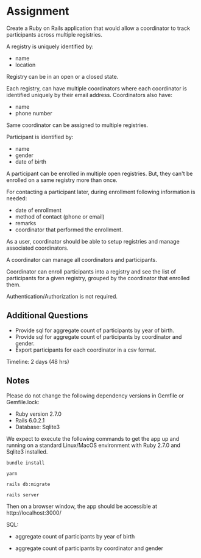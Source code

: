 # Assignment 

Create a Ruby on Rails application that would allow a coordinator to track participants across multiple registries.  

A registry is uniquely identified by: 
  - name  
  - location  

Registry can be in an open or a closed state.  

Each registry, can have multiple coordinators where each coordinator is identified uniquely by their email address. Coordinators also have: 
  - name 
  - phone number 
  
Same coordinator can be assigned to multiple registries. 

Participant is identified by: 
  - name 
  - gender 
  - date of birth 

A participant can be enrolled in multiple open registries. But, they can't be enrolled on a same registry more than once. 

For contacting a participant later, during enrollment following information is needed:  
  - date of enrollment 
  - method of contact (phone or email) 
  - remarks  
  - coordinator that performed the enrollment. 

As a user, coordinator should be able to setup registries and manage associated coordinators. 

A coordinator can manage all coordinators and participants.  

Coordinator can enroll participants into a registry and see the list of participants for a given registry, grouped by the coordinator that enrolled them. 

Authentication/Authorization is not required. 

## Additional Questions
  - Provide sql for aggregate count of participants by year of birth. 
  - Provide sql for aggregate count of participants by coordinator and gender. 
  - Export participants for each coordinator in a csv format. 

Timeline: 2 days (48 hrs)

## Notes

Please do not change the following dependency versions in Gemfile or Gemfile.lock:
  - Ruby version 2.7.0
  - Rails 6.0.2.1
  - Database: Sqlite3
  
We expect to execute the following commands to get the app up and running on a standard Linux/MacOS environment with Ruby 2.7.0 and Sqlite3 installed.

`bundle install`

`yarn`

`rails db:migrate`

`rails server`

Then on a browser window, the app should be accessible at http://localhost:3000/



SQL:
- aggregate count of participants by year of birth

- aggregate count of participants by coordinator and gender
